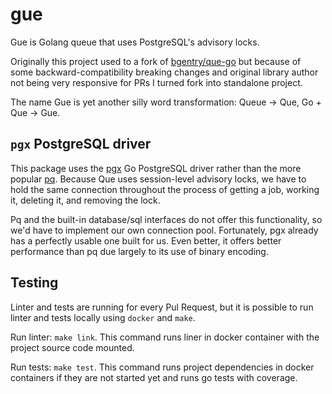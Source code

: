 # gue

Gue is Golang queue that uses PostgreSQL's advisory locks.

Originally this project used to a fork of [bgentry/que-go][bgentry/que-go]
but because of some backward-compatibility breaking changes and original library
author not being very responsive for PRs I turned fork into standalone project.

The name Gue is yet another silly word transformation: Queue -> Que, Go + Que -> Gue.
 
## `pgx` PostgreSQL driver

This package uses the [pgx][pgx] Go PostgreSQL driver rather than the more
popular [pq][pq]. Because Que uses session-level advisory locks, we have to hold
the same connection throughout the process of getting a job, working it,
deleting it, and removing the lock.

Pq and the built-in database/sql interfaces do not offer this functionality, so
we'd have to implement our own connection pool. Fortunately, pgx already has a
perfectly usable one built for us. Even better, it offers better performance
than pq due largely to its use of binary encoding.

## Testing

Linter and tests are running for every Pul Request, but it is possible to run linter
and tests locally using `docker` and `make`.

Run linter: `make link`. This command runs liner in docker container with the project
source code mounted.

Run tests: `make test`. This command runs project dependencies in docker containers
if they are not started yet and runs go tests with coverage.

[bgentry/que-go]: https://github.com/bgentry/que-go
[pgx]: https://github.com/jackc/pgx
[pq]: https://github.com/lib/pq
